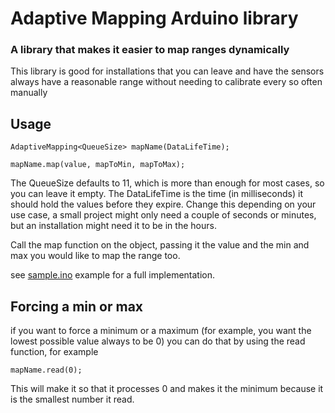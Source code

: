 # Adaptive Mapping Arduino library
### A library that makes it easier to map ranges dynamically
This library is good for installations that you can leave and have the sensors always have a reasonable range without needing to calibrate every so often manually

## Usage
```Arduino
AdaptiveMapping<QueueSize> mapName(DataLifeTime);

mapName.map(value, mapToMin, mapToMax);
```
The QueueSize defaults to 11, which is more than enough for most cases, so you can leave it empty. The DataLifeTime is the time (in milliseconds)
it should hold the values before they expire. Change this depending on your use case, a small project might only need a couple of seconds or minutes, but an installation might need it to be in the hours.

Call the map function on the object, passing it the value and the min and max you would like to map the range too.

see [sample.ino](https://github.com/zivoy/AdaptiveMapping/blob/master/examples/sample/sample.ino) example for a full implementation.

## Forcing a min or max
if you want to force a minimum or a maximum (for example, you want the lowest possible value always to be 0)
you can do that by using the read function, for example
```Arduino
mapName.read(0);
```
This will make it so that it processes 0 and makes it the minimum because it is the smallest number it read.